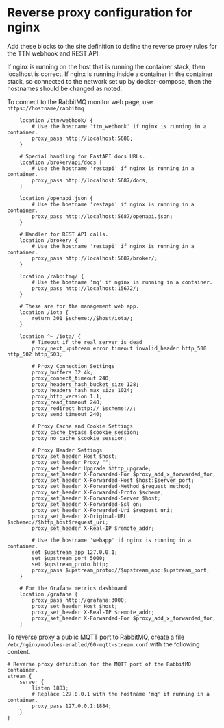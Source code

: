 # Reverse proxy configuration for nginx

Add these blocks to the site definition to define the reverse proxy rules for the TTN webhook and REST API.

If nginx is running on the host that is running the container stack, then localhost is correct. If nginx
is running inside a container in the container stack, so connected to the network set up by docker-compose,
then the hostnames should be changed as noted.

To connect to the RabbitMQ monitor web page, use `https://hostname/rabbitmq`

```
    location /ttn/webhook/ {
        # Use the hostname 'ttn_webhook' if nginx is running in a container.
        proxy_pass http://localhost:5688;
    }

    # Special handling for FastAPI docs URLs.
    location /broker/api/docs {
        # Use the hostname 'restapi' if nginx is running in a container.
        proxy_pass http://localhost:5687/docs;
    }

    location /openapi.json {
        # Use the hostname 'restapi' if nginx is running in a container.
        proxy_pass http://localhost:5687/openapi.json;
    }

    # Handler for REST API calls.
    location /broker/ {
        # Use the hostname 'restapi' if nginx is running in a container.
        proxy_pass http://localhost:5687/broker/;
    }

    location /rabbitmq/ {
        # Use the hostname 'mq' if nginx is running in a container.
        proxy_pass http://localhost:15672/;
    }

    # These are for the management web app.
    location /iota {
        return 301 $scheme://$host/iota/;
    }

    location ^~ /iota/ {
        # Timeout if the real server is dead
        proxy_next_upstream error timeout invalid_header http_500 http_502 http_503;

        # Proxy Connection Settings
        proxy_buffers 32 4k;
        proxy_connect_timeout 240;
        proxy_headers_hash_bucket_size 128;
        proxy_headers_hash_max_size 1024;
        proxy_http_version 1.1;
        proxy_read_timeout 240;
        proxy_redirect http:// $scheme://;
        proxy_send_timeout 240;

        # Proxy Cache and Cookie Settings
        proxy_cache_bypass $cookie_session;
        proxy_no_cache $cookie_session;

        # Proxy Header Settings
        proxy_set_header Host $host;
        proxy_set_header Proxy "";
        proxy_set_header Upgrade $http_upgrade;
        proxy_set_header X-Forwarded-For $proxy_add_x_forwarded_for;
        proxy_set_header X-Forwarded-Host $host:$server_port;
        proxy_set_header X-Forwarded-Method $request_method;
        proxy_set_header X-Forwarded-Proto $scheme;
        proxy_set_header X-Forwarded-Server $host;
        proxy_set_header X-Forwarded-Ssl on;
        proxy_set_header X-Forwarded-Uri $request_uri;
        proxy_set_header X-Original-URL $scheme://$http_host$request_uri;
        proxy_set_header X-Real-IP $remote_addr;

        # Use the hostname 'webapp' if nginx is running in a container.
        set $upstream_app 127.0.0.1;
        set $upstream_port 5000;
        set $upstream_proto http;
        proxy_pass $upstream_proto://$upstream_app:$upstream_port;
    }
    
    # For the Grafana metrics dashboard
    location /grafana {
        proxy_pass http://grafana:3000;
        proxy_set_header Host $host;
        proxy_set_header X-Real-IP $remote_addr;
        proxy_set_header X-Forwarded-For $proxy_add_x_forwarded_for;
    }
```

To reverse proxy a public MQTT port to RabbitMQ, create a file
`/etc/nginx/modules-enabled/60-mqtt-stream.conf` with the following content.

```
# Reverse proxy definition for the MQTT port of the RabbitMQ container.
stream {
    server {
        listen 1883;
        # Replace 127.0.0.1 with the hostname 'mq' if running in a container.
        proxy_pass 127.0.0.1:1884;
    }
}
```